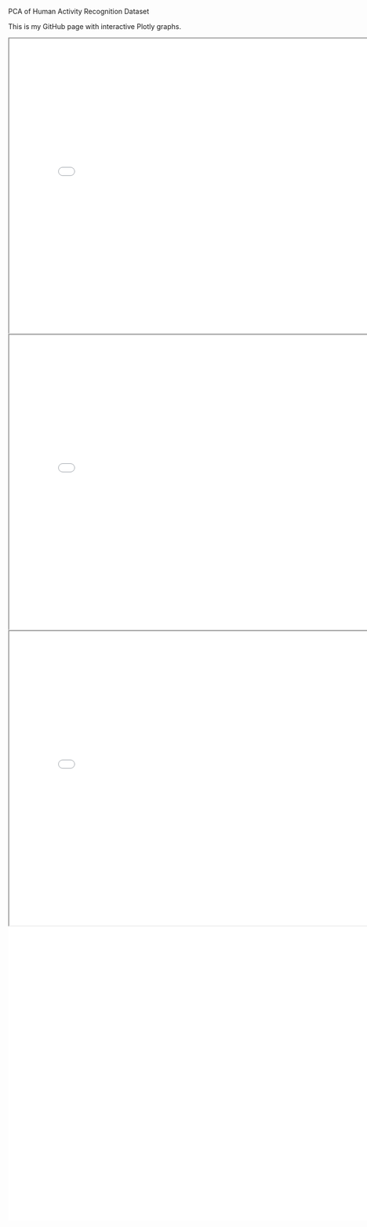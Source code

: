 PCA of Human Activity Recognition Dataset

This is my GitHub page with interactive Plotly graphs.   


<iframe src="Histogram.html" width="800" height="600"></iframe>


<iframe src="Histo_MP.html" width="800" height="600"></iframe>

<iframe src="Scree_Plot.html" width="800" height="600"></iframe>

<div style="text-align: left;">
    <iframe src="PC_Plots.html" width="2400" height="600" style="border: none;"></iframe>
</div>
